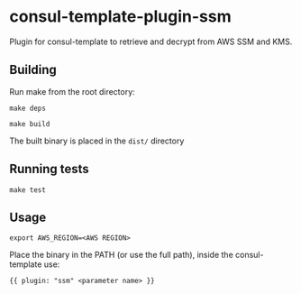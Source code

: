 # consul-template-plugin-ssm

Plugin for consul-template to retrieve and decrypt from AWS SSM and KMS.

## Building
Run make from the root directory:

`make deps`

`make build`

The built binary is placed in the `dist/` directory

## Running tests

`make test`

## Usage

`export AWS_REGION=<AWS REGION>`

Place the binary in the PATH (or use the full path), inside the consul-template use:
```
{{ plugin: "ssm" <parameter name> }}
```